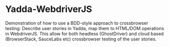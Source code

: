 Yadda-WebdriverJS
=================

Demonstration of how to use a BDD-style approach to crossbrowser testing: Describe user stories in Yadda, map them to HTML/DOM operations in WebdriverJS. This allow for both headless (GhostDriver) and cloud based (BrowserStack, SauceLabs etc) crossbrowser testing of the user stories.
